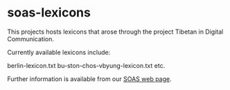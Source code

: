 # soas-lexicons
This projects hosts lexicons that arose through the project Tibetan in Digital Communication.

Currently available lexicons include:

berlin-lexicon.txt
bu-ston-chos-vbyung-lexicon.txt
etc.

Further information is available from our [SOAS web page](https://www.soas.ac.uk/cia/tibetanstudies/tibetan-in-digital-communications/corpora-and-lexicon/).

